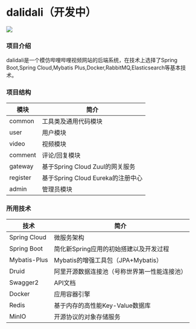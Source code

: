 # dalidali（开发中）

![](https://img.shields.io/badge/dalidali-后端项目-green.svg)
### 项目介绍
dalidali是一个模仿哔哩哔哩视频网站的后端系统，在技术上选择了Spring Boot,Spring Cloud,Mybatis Plus,Docker,RabbitMQ,Elasticsearch等基本技术。

### 项目结构
|模块|简介|
|----|----|
|common|工具类及通用代码模块|
|user|用户模块|
|video|视频模块|
|comment|评论/回复模块|
|gateway|基于Spring Cloud Zuul的网关服务|
|register|基于Spring Cloud Eureka的注册中心|
|admin|管理员模块|

### 所用技术
|技术|简介|
|----|----|
|Spring Cloud| 微服务架构 |
|Spring Boot| 简化新Spring应用的初始搭建以及开发过程|
|Mybatis-Plus| Mybatis的增强工具包（JPA+Mybatis）|
|Druid|阿里开源数据连接池（号称世界第一性能连接池）|
|Swagger2|API文档|
|Docker|应用容器引擎|
|Redis|基于内存的高性能Key-Value数据库|
|MinIO|开源协议的对象存储服务|

